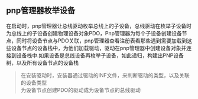 ## pnp管理器枚举设备
在启动时，pnp管理器让总线驱动枚举总线上的子设备，总线驱动在枚举子设备时为总线上的子设备创建物理设备对象PDO，Pnp管理器为每个子设备创建设备节点，同时将设备节点与PDO关联，pnp管理器查看注册表看那些遇到需要加载到这些设备节点的设备栈中，为他们加载驱动，驱动在pnp管理器中创建设备对象并连接到设备栈中.如果设备是总线设备再枚举子设备，如此递归，构建出PNP设备树，以及所有设备节点的设备栈
>在安装驱动时，安装器通过驱动的INF文件，来判断驱动的类型，以及关联的设备类型    
>为设备节点创建PDO的驱动成为设备节点的总线驱动